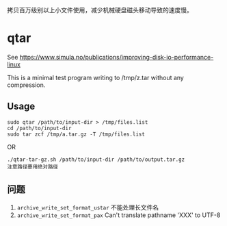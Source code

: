 拷贝百万级别以上小文件使用，减少机械硬盘磁头移动导致的速度慢。

# qtar

See https://www.simula.no/publications/improving-disk-io-performance-linux

This is a minimal test program writing to /tmp/z.tar without any compression.

## Usage

    sudo qtar /path/to/input-dir > /tmp/files.list
    cd /path/to/input-dir
    sudo tar zcf /tmp/a.tar.gz -T /tmp/files.list

OR

    ./qtar-tar-gz.sh /path/to/input-dir /path/to/output.tar.gz
    注意路径要用绝对路径

## 问题

1. `archive_write_set_format_ustar` 不能处理长文件名
2. `archive_write_set_format_pax` Can't translate pathname 'XXX' to UTF-8
